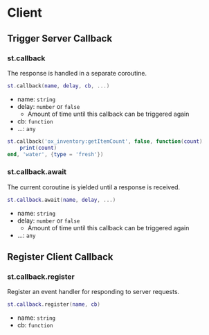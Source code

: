 # Client

## Trigger Server Callback

### st.callback

The response is handled in a separate coroutine.

```lua
st.callback(name, delay, cb, ...)
```

- name: `string`
- delay: `number` or `false`
  - Amount of time until this callback can be triggered again
- cb: `function`
- ...: `any`

```lua
st.callback('ox_inventory:getItemCount', false, function(count)
    print(count)
end, 'water', {type = 'fresh'})
```

### st.callback.await

The current coroutine is yielded until a response is received.

```lua
st.callback.await(name, delay, ...)
```

- name: `string`
- delay: `number` or `false`
  - Amount of time until this callback can be triggered again
- ...: `any`

## Register Client Callback

### st.callback.register

Register an event handler for responding to server requests.

```lua
st.callback.register(name, cb)
```

- name: `string`
- cb: `function`
